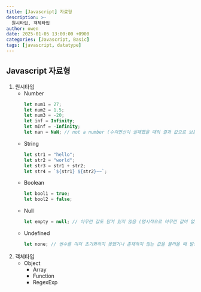 ```yaml
---
title: [Javascript] 자료형
description: >-
  원시타입, 객체타입
author: owen
date: 2025-01-05 13:00:00 +0900
categories: [Javascript, Basic]
tags: [javascript, datatype]
---
```


## Javascript 자료형
1. 원시타입
   - Number
        ```javascript
        let num1 = 27;
        let num2 = 1.5;
        let num3 = -20;
        let inf = Infinity;
        let mInf = -Infinity;
        let nan = NaN; // not a number (수치연산이 실패했을 때의 결과 값으로 보통 사용)
        ```
   - String
        ```javascript
        let str1 = "hello";
        let str2 = "world";
        let str3 = str1 + str2;
        let str4 = `${str1} ${str2}~~`;
        ```
   - Boolean
        ```javascript
        let bool1 = true;
        let bool2 = false;
        ```
   - Null
        ```javascript
        let empty = null; // 아무런 값도 담겨 있지 않음 (명시적으로 아무런 값이 없다고 선언)
        ```
   - Undefined
        ```javascript
        let none; // 변수를 미처 초기화하지 못했거나 존재하지 않는 값을 불러올 때 발생
        ```
2. 객체타입
   - Object
      - Array
      - Function
      - RegexExp